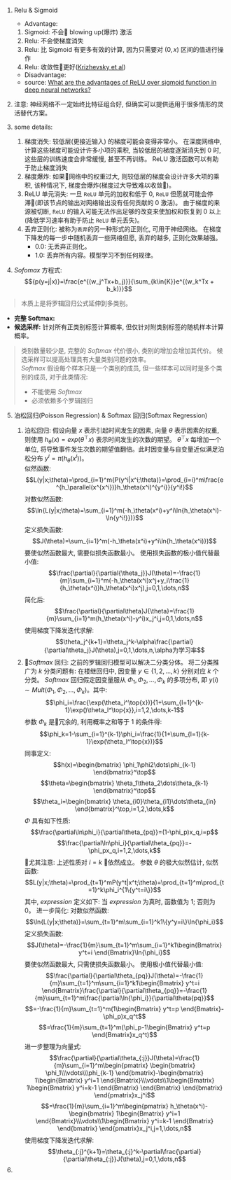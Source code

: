 1. Relu & Sigmoid

   - Advantage:
    1. Sigmoid: 不会 blowing up(爆炸) 激活
    2. Relu: 不会使梯度消失
    3. Relu: 比 Sigmoid 有更多有效的计算, 因为只需要对 $(0,x)$ 区间的值进行操作
    4. Relu: 收敛性更好([Krizhevsky et al](http://www.cs.toronto.edu/~fritz/absps/imagenet.pdf))
   - Disadvantage:
   - source: [What are the advantages of ReLU over sigmoid function in deep neural networks?](https://stats.stackexchange.com/questions/126238/what-are-the-advantages-of-relu-over-sigmoid-function-in-deep-neural-networks)

2. 注意: 神经网络不一定始终比特征组合好, 但确实可以提供适用于很多情形的灵活替代方案。

3. some details:
    1. 梯度消失: 较低层(更接近输入) 的梯度可能会变得非常小。 在深度网络中, 计算这些梯度可能设计许多小项的乘积, 当较低层的梯度逐渐消失到 $0$ 时, 这些层的训练速度会非常缓慢, 甚至不再训练。 ReLU 激活函数可以有助于防止梯度消失
    2. 梯度爆炸: 如果网络中的权重过大, 则较低层的梯度会设计许多大项的乘积, 该种情况下, 梯度会爆炸(梯度过大导致难以收敛)。
    3. ReLU 单元消失: 一旦 `ReLU` 单元的加权和低于 $0$, `ReLU` 但愿就可能会停滞(即该节点的输出对网络输出没有任何贡献的 $0$ 激活)。 由于梯度的来源被切断, `ReLU` 的输入可能无法作出足够的改变来使加权和恢复到 $0$ 以上(降低学习速率有助于防止 `ReLU` 单元丢失)。
    4. 丢弃正则化: 被称为`丢弃`的另一种形式的正则化, 可用于神经网络。 在梯度下降发的每一步中随机丢弃一些网络但愿, 丢弃的越多, 正则化效果越强。
        - 0.0: 无丢弃正则化。
        - 1.0: 丢弃所有内容。模型学习不到任何规律。

4. $Sofomax$ 方程式:
$${p(y=j|x)}=\frac{e^{(w_j^Tx+b_j)}}{\sum_{k\in{K}}e^{(w_k^Tx + b_k)}}$$
  > 本质上是将罗辑回归公式延伸到多类别。
  - **完整 Softmax:**
  - **候选采样:** 针对所有正类别标签计算概率, 但仅针对附类别标签的随机样本计算概率。
  > 类别数量较少是, 完整的 $Softmax$ 代价很小, 类别的增加会增加其代价。 候选采样可以提高处理具有大量类别问题的效率。  
  > $Softmax$ 假设每个样本只是一个类别的成员, 但一些样本可以同时是多个类别的成员, 对于此类情况:
  > - 不能使用 $Softmax$
  > - 必须依赖多个罗辑回归

5. 泊松回归(Poisson Regression) & Softmax 回归(Softmax Regression)

    1. 泊松回归: 假设向量 $x$ 表示引起时间发生的因素, 向量 $\theta$ 表示因素的权重, 则使用 $h_\theta(x)=exp(\theta^{\top}x)$ 表示时间发生的次数的期望。 $\theta^{\top}x$ 每增加一个单位, 将导致事件发生次数的期望值翻倍。此时因变量与自变量近似满足泊松分布 $y^i=\pi(h_\theta(x^i))$。  
    似然函数:
    $$L(y|x;\theta)=\prod_{i=1}^m{P(y^i|x^i;\theta)}=\prod_{i=i}^m\frac{e^{h_\parallel(x^{x^i})}h_\theta(x^i)^{y^i}}{y^i!}$$
    对数似然函数:
    $$\ln{L(y|x;\theta)=\sum_{i=1}^m(-h_\theta(x^i)+y^i\ln{h_\theta(x^i)-\ln{y^i!}})}$$
    定义损失函数:
    $$J(\theta)=\sum_{i=1}^m(-h_\theta(x^i)+y^i\ln{h_\theta(x^i)})$$
    要使似然函数最大, 需要似损失函数最小。 使用损失函数的极小值代替最小值:
    $$\frac{\partial}{\partial{\theta_j}}J(\theta)=-\frac{1}{m}\sum_{i=1}^m(-h_\theta(x^i)x^j+y_i\frac{1}{h_\theta(x^i)}h_\theta(x^i)x^j),j=0,1,\dots,n$$
    简化后:
    $$\frac{\partial}{\partial\theta}J{\theta}=\frac{1}{m}\sum_{i=1}^m(h_\theta(x^i)-y^i)x_j^i,j=0,1,\dots,n$$
    使用梯度下降发迭代求解:
    $$\theta_j^{k+1}=\theta_j^k-\alpha\frac{\partial}{\partial\theta_j}J(\theta),j=0,1,\dots,n,\alpha为学习率$$
    2. $Softmax$ 回归: 之前的罗辑回归模型可以解决二分类分体。 将二分类推广为 $k$ 分类问题有: 在楼继回归中, 因变量 $y\in{\left\{ 1,2,\dots,k \right\}}$ 分别对应 $k$ 个分类。 $Softmax$ 回归假定因变量服从 $\Phi_1,\Phi_2,\dots,\Phi_k$ 的多项分布, 即 $y(i)\sim{Mult(\Phi_1,\Phi_2,\dots,\Phi_k)}$。其中:
    $$\phi_i=\frac{\exp(\theta_i^\top{x})}{1+\sum_{l=1}^{k-1}\exp()\theta_l^\top{x}},i=1,2,\dots,k-1$$
    参数 $\Phi_k$ 是冗余的, 利用概率之和等于 $1$ 的条件得:
    $$\phi_k=1-\sum_{i=1}^{k-1}\phi_i=\frac{1}{1+\sum_{l=1}{k-1}\exp(\theta_l^\top{x})}$$
    同事定义:
    $$h(x)=\begin{bmatrix}
       \phi_1\phi2\dots\phi_{k-1} 
    \end{bmatrix}^\top$$
    $$\theta=\begin{bmatrix}
       \theta_1\theta_2\dots\theta_{k-1} 
    \end{bmatrix}^\top$$
    $$\theta_i=\begin{bmatrix}
        \theta_{i0}\theta_{i1}\dots\theta_{in}
    \end{bmatrix}^\top,i=1,2,\dots,k$$
    $\Phi$ 具有如下性质:
    $$\frac{\partial\ln\phi_i}{\partial\theta_{pq}}=(1-\phi_p)x_q,i=p$$
    $$\frac{\partial\ln\phi_i}{\partial\theta_{pq}}=-\phi_px_q,i=1,2,\dots,k$$
    尤其注意: 上述性质对 $i=k$ 依然成立。
    参数 $\theta$ 的极大似然估计, 似然函数:
    $$L(y|x;\theta)=\prod_{t=1}^mP(y^t|x^t;\theta)=\prod_{t=1}^m\prod_{t=1}^k\phi_i^{1\{y^t=i\}}$$
    其中, $expression$ 定义如下: 当 $expression$ 为真时, 函数值为 $1$; 否则为 $0$。 进一步简化:
    对数似然函数:
    $$\ln{L(y|x;\theta)}=\sum_{t=1}^m\sum_{i=1}^k1\{y^y=i\}\ln{\phi_i}$$
    定义损失函数:
    $$J(\theta)=-\frac{1}{m}\sum_{t=1}^m\sum_{i=1}^k1\begin{Bmatrix}
        y^t=i
    \end{Bmatrix}\ln{\phi_i}$$
    要使似然函数最大, 只需使损失函数最小。 使用极小值代替最小值:
    $$\frac{\partial}{\partial\theta_{pq}}J(\theta)=-\frac{1}{m}\sum_{t=1}^m\sum_{i=1}^k1\begin{Bmatrix}
        y^t=i
    \end{Bmatrix}\frac{\partial}{\partial\theta_{pq}}=-\frac{1}{m}\sum_{t=1}^m\frac{\partial\ln{\phi_i}}{\partial\theta{pq}}$$
    $$=-\frac{1}{m}\sum_{t=1}^m(1\begin{Bmatrix}
        y^t=p
    \end{Bmatrix}-\phi_p)x_q^t$$
    $$=\frac{1}{m}\sum_{t=1}^m(\phi_p-1\begin{Bmatrix}
        y^t=p
    \end{Bmatrix}x_q^t)$$
    进一步整理为向量式:
    $$\frac{\partial}{\partial\theta_{:j}}J(\theta)=\frac{1}{m}\sum_{i=1}^m\begin{pmatrix}
        \begin{bmatrix}
            \phi_1\\\vdots\\\phi_{k-1}
        \end{bmatrix}-\begin{bmatrix}
            1\begin{Bmatrix}
                y^i=1
            \end{Bmatrix}\\\vdots\\1\begin{Bmatrix}
                1\begin{Bmatrix}
                y^i=k-1
            \end{Bmatrix}
            \end{Bmatrix}
        \end{bmatrix}
    \end{pmatrix}x_j^i$$
    $$=\frac{1}{m}\sum_{i=1}^m\begin{pmatrix}
        h_\theta(x^i)-
        \begin{bmatrix}
            1\begin{Bmatrix}
                y^i=1
            \end{Bmatrix}\\\vdots\\1\begin{Bmatrix}
                y^i=k-1
            \end{Bmatrix}
        \end{bmatrix}
    \end{pmatrix}x_j^i,j=1,\dots,n$$
    使用梯度下降发迭代求解:
    $$\theta_{:j}^{k+1}=\theta_{:j}^k-\partial\frac{\partial}{\partial\theta_{:j}}J(\theta),j=0,1,\dots,n$$


6. 
